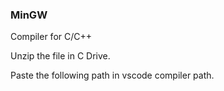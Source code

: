 <h3>MinGW</h3>
<p>Compiler for C/C++ </p> 
<p>Unzip the file in C Drive.</p>
<p>Paste the following path in vscode compiler path.</p>
